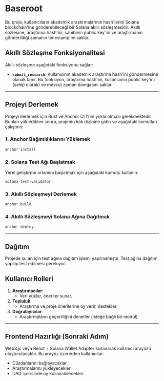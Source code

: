 # Baseroot

Bu proje, kullanıcıların akademik araştırmalarının hash'lerini Solana blockchain'ine gönderebileceği bir Solana akıllı sözleşmesidir. Akıllı sözleşme, araştırma hash'ini, sahibinin public key'ini ve araştırmanın gönderildiği zamanın timestamp'ini saklar.

## Akıllı Sözleşme Fonksiyonalitesi

Akıllı sözleşme aşağıdaki fonksiyonu sağlar:

- **`submit_research`**: Kullanıcının akademik araştırma hash'ini göndermesine olanak tanır. Bu fonksiyon, araştırma hash'ini, kullanıcının public key'ini (sahip olarak) ve mevcut zaman damgasını saklar.

---

## Projeyi Derlemek

Projeyi derlemek için Rust ve Anchor CLI'nin yüklü olması gerekmektedir. Bunları yükledikten sonra, projenin kök dizinine gidin ve aşağıdaki komutları çalıştırın:

### 1. Anchor Bağımlılıklarını Yüklemek

```bash
anchor install
```

### 2. Solana Test Ağı Başlatmak

Yerel geliştirme ortamını başlatmak için aşağıdaki komutu kullanın:

```bash
solana-test-validator
```

### 3. Akıllı Sözleşmeyi Derlemek

```bash
anchor build
```

### 4. Akıllı Sözleşmeyi Solana Ağına Dağıtmak

```bash
anchor deploy
```

---

## Dağıtım

Projede şu an için test ağına dağıtım işlemi yapılmamıştır. Test ağına dağıtım yapılıp test edilmesi gerekiyor.

## Kullanıcı Rolleri

1. **Araştırmacılar**: 
   - Veri yükler, öneriler sunar.
2. **Topluluk**: 
   - Araştırma ve proje önerilerine oy verir, destekler.
3. **Doğrulayıcılar**: 
   - Araştırmaların geçerliliğini denetler (isteğe bağlı bir modül).

---

## Frontend Hazırlığı (Sonraki Adım)

Web3.js veya React + Solana Wallet Adapter kullanarak kullanıcı arayüzü oluşturulacaktır. Bu arayüz üzerinden kullanıcılar:

- Cüzdanlarını bağlayacaklar.
- Araştırmalarını yükleyecekler.
- DAO içerisinde oy kullanabilecekler.

